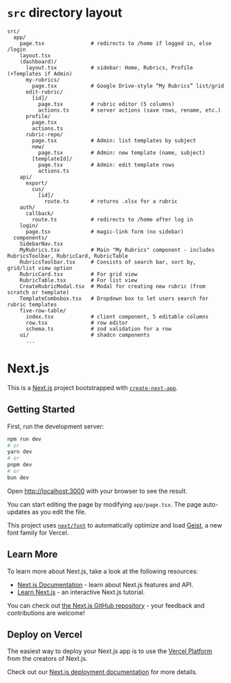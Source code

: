 # `src` directory layout
```
src/
  app/
    page.tsx               # redirects to /home if logged in, else /login
    layout.tsx
    (dashboard)/
      layout.tsx           # sidebar: Home, Rubrics, Profile (+Templates if Admin)
      my-rubrics/
        page.tsx           # Google Drive-style “My Rubrics” list/grid
      edit-rubric/
        [id]/
          page.tsx         # rubric editor (5 columns)
          actions.ts       # server actions (save rows, rename, etc.)
      profile/
        page.tsx
        actions.ts
      rubric-repo/
        page.tsx           # Admin: list templates by subject
        new/
          page.tsx         # Admin: new template (name, subject)
        [templateId]/
          page.tsx         # Admin: edit template rows
          actions.ts
    api/
      export/
        cus/
          [id]/
            route.ts       # returns .xlsx for a rubric
    auth/
      callback/
        route.ts           # redirects to /home after log in
    login/
      page.tsx             # magic-link form (no sidebar)
  components/
    SidebarNav.tsx         
    MyRubrics.tsx          # Main "My Rubrics" component - includes RubricsToolbar, RubricCard, RubricTable
    RubricsToolbar.tsx     # Consists of search bar, sort by, grid/list view option
    RubricCard.tsx         # For grid view
    RubricTable.tsx        # For list view
    CreateRubricModal.tsx  # Modal for creating new rubric (from scratch or template)
    TemplateCombobox.tsx   # Dropdown box to let users search for rubric templates 
    five-row-table/
      index.tsx            # client component, 5 editable columns
      row.tsx              # row editor
      schema.ts            # zod validation for a row
    ui/                    # shadcn components
      ...
```

# Next.js

This is a [Next.js](https://nextjs.org) project bootstrapped with [`create-next-app`](https://nextjs.org/docs/app/api-reference/cli/create-next-app).

## Getting Started

First, run the development server:

```bash
npm run dev
# or
yarn dev
# or
pnpm dev
# or
bun dev
```

Open [http://localhost:3000](http://localhost:3000) with your browser to see the result.

You can start editing the page by modifying `app/page.tsx`. The page auto-updates as you edit the file.

This project uses [`next/font`](https://nextjs.org/docs/app/building-your-application/optimizing/fonts) to automatically optimize and load [Geist](https://vercel.com/font), a new font family for Vercel.

## Learn More

To learn more about Next.js, take a look at the following resources:

- [Next.js Documentation](https://nextjs.org/docs) - learn about Next.js features and API.
- [Learn Next.js](https://nextjs.org/learn) - an interactive Next.js tutorial.

You can check out [the Next.js GitHub repository](https://github.com/vercel/next.js) - your feedback and contributions are welcome!

## Deploy on Vercel

The easiest way to deploy your Next.js app is to use the [Vercel Platform](https://vercel.com/new?utm_medium=default-template&filter=next.js&utm_source=create-next-app&utm_campaign=create-next-app-readme) from the creators of Next.js.

Check out our [Next.js deployment documentation](https://nextjs.org/docs/app/building-your-application/deploying) for more details.
